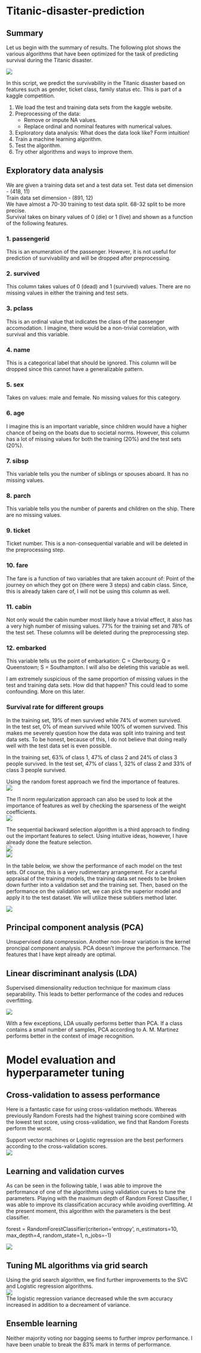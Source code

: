 Titanic-disaster-prediction
===========================

Summary
-------

Let us begin with the summary of results. The following plot shows the various algorithms that have been optimized for the task of predicting survival during the Titanic disaster.  

![](?raw=true)

In this script, we predict the survivability in the Titanic disaster based on features such as gender, ticket class, family status etc. This is part of a kaggle competition.

1. We load the test and training data sets from the kaggle website.  
2. Preprocessing of the data:  
    * Remove or impute NA values.  
    * Replace ordinal and nominal features with numerical values.  
3. Exploratory data analysis: What does the data look like? Form intuition!   
4. Train a machine learning algorithm.     
5. Test the algorithm.  
6. Try other algorithms and ways to improve them.  

Exploratory data analysis
-------------------------

We are given a training data set and a test data set.
Test data set dimension - (418, 11)  
Train data set dimension - (891, 12)  
We have almost a 70-30 training to test data split. 68-32 split to be more precise.   
Survival takes on binary values of 0 (die) or 1 (live) and shown as a function of the following features.

### 1. passengerid

This is an enumeration of the passenger. However, it is not useful for prediction of survivability and will be dropped after preprocessing.

### 2. survived

This column takes values of 0 (dead) and 1 (survived) values. There are no missing values in either the training and test sets.

### 3. pclass

This is an ordinal value that indicates the class of the passenger accomodation. I imagine, there would be a non-trivial correlation, with survival and this variable.

### 4. name

This is a categorical label that should be ignored. This column will be dropped since this cannot have a generalizable pattern. 

### 5. sex

Takes on values: male and female. No missing values for this category.

### 6. age  

I imagine this is an important variable, since children would have a higher chance of being on the boats due to societal norms. However, this column has a lot of missing values for both the training (20%) and the test sets (20%).  

### 7. sibsp

This variable tells you the number of siblings or spouses aboard. It has no missing values.

### 8. parch

This variable tells you the number of parents and children on the ship. There are no missing values.

### 9. ticket   

Ticket number. This is a non-consequential variable and will be deleted in the preprocessing step. 

### 10. fare

The fare is a function of two variables that are taken account of: Point of the journey on which they got on (there were 3 steps) and cabin class. Since, this is already taken care of, I will not be using this column as well. 

### 11. cabin

Not only would the cabin number most likely have a trivial effect, it also has a very high number of missing values. 77% for the training set and 78% of the test set. These columns will be deleted during the preprocessing step.

### 12. embarked

This variable tells us the point of embarkation: C = Cherbourg; Q = Queenstown; S = Southampton. I will also be deleting this variable as well.

I am extremely suspicious of the same proportion of missing values in the test and training data sets. How did that happen? This could lead to some confounding. More on this later.

### Survival rate for different groups

In the training set, 19% of men survived while 74% of women survived.  
In the test set, 0% of mean survived while 100% of women survived. This makes me severely question how the data was split into training and test data sets. To be honest, because of this, I do not believe that doing really well with the test data set is even possible.  

In the training set, 63% of class 1, 47% of class 2 and 24% of class 3 people survived.
In the test set, 47% of class 1, 32% of class 2 and 33% of class 3 people survived. 

Using the random forest approach we find the importance of features.  
![](https://github.com/FyzHsn/Titanic-disaster-prediction/blob/master/Figs/Feat_importance_random_forest.png?raw=true)  

The l1 norm regularization approach can also be used to look at the importance of features as well by checking the sparseness of the weight coefficients.  
![](https://github.com/FyzHsn/Titanic-disaster-prediction/blob/master/Figs/Feat_importance_l1norm.png?raw=true)  

The sequential backward selection algorithm is a third approach to finding out the important features to select. Using intuitive ideas, however, I have already done the feature selection.  
![](https://github.com/FyzHsn/Titanic-disaster-prediction/blob/master/Figs/Feat_importance_SBS_svm.png?raw=true)  
![](https://github.com/FyzHsn/Titanic-disaster-prediction/blob/master/Figs/Feat_importance_SBS_knn.png?raw=true)  

In the table below, we show the performance of each model on the test sets. Of course, this is a very rudimentary arrangement. For a careful appraisal of the training models, the training data set needs to be broken down further into a validation set and the training set. Then, based on the performance on the validation set, we can pick the superior model and apply it to the test dataset. We will utilize these subtlers method later.

![](https://github.com/FyzHsn/Titanic-disaster-prediction/blob/master/Figs/performance_table.png?raw=true)

Principal component analysis (PCA)
----------------------------------

Unsupervised data compression.
Another non-linear variation is the kernel proncipal component analysis.
PCA doesn't improve the performance. The features that I have kept already are optimal.  

Linear discriminant analysis (LDA)
----------------------------------

Supervised dimensionality reduction technique for maximum class separability. This leads to better performance of the codes and reduces overfitting.  

![](https://github.com/FyzHsn/Titanic-disaster-prediction/blob/master/Figs/performance_table_LDA.png?raw=true)  

With a few exceptions, LDA usually performs better than PCA. If a class contains a small number of samples, PCA according to A. M. Martinez performs better in the context of image recognition. 

Model evaluation and hyperparameter tuning
==========================================

Cross-validation to assess performance
--------------------------------------

Here is a fantastic case for using cross-validation methods. Whereas previously Random Forests had the highest training score combined with the lowest test score, using cross-validation, we find that Random Forests perform the worst. 

Support vector machines or Logistic regression are the best performers according to the cross-validation scores.  
![](https://github.com/FyzHsn/Titanic-disaster-prediction/blob/master/Figs/performance_table_Cross_Validation.png?raw=true)    

Learning and validation curves
------------------------------

As can be seen in the following table, I was able to improve the performance of one of the algorithms using validation curves to tune the parameters. Playing with the maximum depth of Random Forest Classifier, I was able to improve its classification accuracy while avoiding overfitting. At the present moment, this algorithm with the parameters is the best classifier. 

forest = RandomForestClassifier(criterion='entropy',
                                n_estimators=10,
                                max_depth=4,
                                random_state=1,
                                n_jobs=-1)

![](https://github.com/FyzHsn/Titanic-disaster-prediction/blob/master/Figs/performance_table_parameter_tuned.png?raw=true)  

Tuning ML algorithms via grid search
------------------------------------

Using the grid search algorithm, we find further improvements to the SVC and Logistic regression algorithms.  
![](https://github.com/FyzHsn/Titanic-disaster-prediction/blob/master/Figs/performance_table_grid_search.png?raw=true)    
The logistic regression variance decreased while the svm accuracy increased in addition to a decreament of variance.  

Ensemble learning
-----------------

Neither majority voting nor bagging seems to further improv performance. I have been unable to break the 83% mark in terms of performance. 
